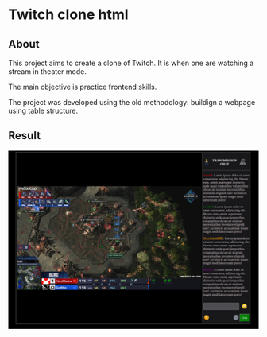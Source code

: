 # Twitch clone html

## About

This project aims to create a clone of Twitch. It is when one are watching a stream in theater mode.

The main objective is practice frontend skills.

The project was developed using the old methodology: buildign a webpage using table structure.

## Result

![Image of the html page from this project](img/index.png)
